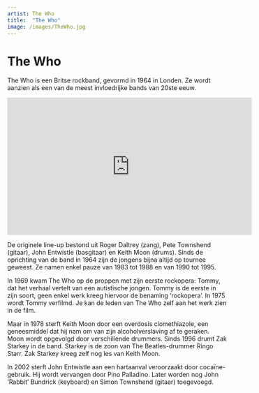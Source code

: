 ```yaml
---
artist: The Who
title:  "The Who"
image: /images/TheWho.jpg
---
```


# The Who

<span class="lead">The Who is een Britse rockband, gevormd in 1964 in Londen. Ze wordt aanzien als een van de meest invloedrijke bands van 20ste eeuw.</span> 

<iframe width="560" height="315" src="https://www.youtube.com/embed/QV_9pn7MGUo" frameborder="0" allowfullscreen></iframe>De originele line-up bestond uit Roger Daltrey (zang), Pete Townshend (gitaar), John Entwistle (basgitaar) en Keith Moon (drums). Sinds de oprichting van de band in 1964 zijn de jongens bijna altijd op tournee geweest. Ze namen enkel pauze van 1983 tot 1988 en van 1990 tot 1995. In 1969 kwam <span class="engels">The Who</span> op de proppen met zijn eerste <span tooltip="Met een rockopera probeert een band een verhaal te vertellen aan de hand van muziek. De nummers op het album vertellen elk een stuk van het verhaal. Pas wanneer je ze allemaal na elkaar beluistert ken je het hele verhaal.">rockopera</span>: <span class="engels">Tommy</span>, dat het verhaal vertelt van een autistische jongen. <span class="engels">Tommy</span> is de eerste in zijn soort, geen enkel werk kreeg hiervoor de benaming ‘rockopera’. In 1975 wordt <span class="engels">Tommy</span> verfilmd. Je kan de leden van <span class="engels">The Who</span> zelf aan het werk zien in de film. Maar in 1978 sterft Keith Moon door een overdosis clomethiazole, een geneesmiddel dat hij nam om van zijn alcoholverslaving af te geraken. Moon wordt opgevolgd door verschillende drummers. Sinds 1996 drumt Zak Starkey in de band. Starkey is de zoon van <span tooltip="The Beatles is misschien wel de bekendste pop-rockgroep allertijden. De band bestond uit vier jongens: John Lennon (zang & gitaar), Paul McCartney (basgitaar & zang), George Harrison (leadgitaar & zang) en Ringo Starr (drums & zang) . Alle Beatles zijn afkomstig uit Liverpool (Engeland). De groep ontstond in 1960 en was actief tot en met 1970. "><span class="engels">The Beatles</span></span>-drummer <span tooltip="Ringo Starr was de drummer van de bekende Liverpoolse band The Beatles. Sinds 1970 werkt Starr aan zijn solo-carrière. Hiij werd geboren op 7 juli 1940, onder de naam Richard Starkley.">Ringo Starr</span>. Zak Starkey kreeg zelf nog les van Keith Moon. In 2002 sterft John Entwistle aan een hartaanval veroorzaakt door cocaïne-gebruik. Hij wordt vervangen door Pino Palladino. Later worden nog John ‘Rabbit’ Bundrick (keyboard) en Simon Townshend (gitaar) toegevoegd.